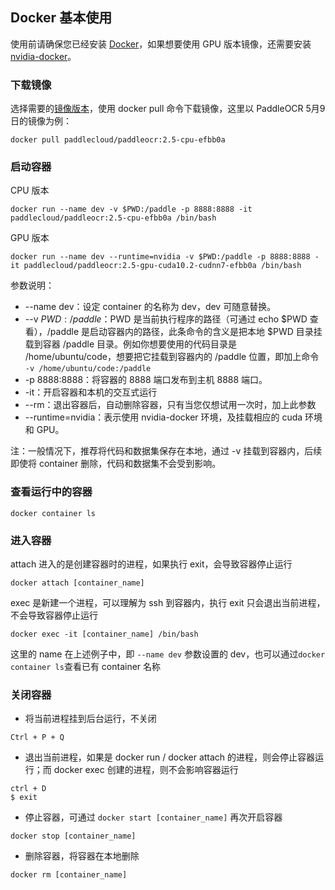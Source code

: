 ## Docker 基本使用

使用前请确保您已经安装 [Docker](https://docs.docker.com/desktop/)，如果想要使用 GPU 版本镜像，还需要安装 [nvidia-docker](https://docs.nvidia.com/datacenter/cloud-native/container-toolkit/install-guide.html#supported-platforms)。

### 下载镜像

选择需要的[镜像版本](https://hub.docker.com/repositories)，使用 docker pull 命令下载镜像，这里以 PaddleOCR 5月9日的镜像为例：

```
docker pull paddlecloud/paddleocr:2.5-cpu-efbb0a
```

### 启动容器

CPU 版本

```
docker run --name dev -v $PWD:/paddle -p 8888:8888 -it paddlecloud/paddleocr:2.5-cpu-efbb0a /bin/bash
```

GPU 版本

```
docker run --name dev --runtime=nvidia -v $PWD:/paddle -p 8888:8888 -it paddlecloud/paddleocr:2.5-gpu-cuda10.2-cudnn7-efbb0a /bin/bash
```

参数说明：

- --name dev：设定 container 的名称为 dev，dev 可随意替换。
- --v $PWD:/paddle：$PWD 是当前执行程序的路径（可通过 echo $PWD 查看），/paddle 是启动容器内的路径，此条命令的含义是把本地 $PWD 目录挂载到容器 /paddle 目录。例如你想要使用的代码目录是 /home/ubuntu/code，想要把它挂载到容器内的 /paddle 位置，即加上命令 `-v /home/ubuntu/code:/paddle`
- -p 8888:8888：将容器的 8888 端口发布到主机 8888 端口。
- -it：开启容器和本机的交互式运行
- --rm：退出容器后，自动删除容器，只有当您仅想试用一次时，加上此参数
- --runtime=nvidia：表示使用 nvidia-docker 环境，及挂载相应的 cuda 环境和 GPU。

注：一般情况下，推荐将代码和数据集保存在本地，通过 -v 挂载到容器内，后续即使将 container 删除，代码和数据集不会受到影响。

### 查看运行中的容器

```
docker container ls
```

### 进入容器
attach 进入的是创建容器时的进程，如果执行 exit，会导致容器停止运行
```
docker attach [container_name]
```
exec 是新建一个进程，可以理解为 ssh 到容器内，执行 exit 只会退出当前进程，不会导致容器停止运行
```
docker exec -it [container_name] /bin/bash
```

这里的 name 在上述例子中，即 `--name dev` 参数设置的 dev，也可以通过`docker container ls`查看已有 container 名称

### 关闭容器
- 将当前进程挂到后台运行，不关闭
```
Ctrl + P + Q
```
- 退出当前进程，如果是 docker run / docker attach 的进程，则会停止容器运行；而 docker exec 创建的进程，则不会影响容器运行

```
ctrl + D
$ exit
```

- 停止容器，可通过 `docker start [container_name]` 再次开启容器

```
docker stop [container_name]
```

- 删除容器，将容器在本地删除

```
docker rm [container_name]
```

